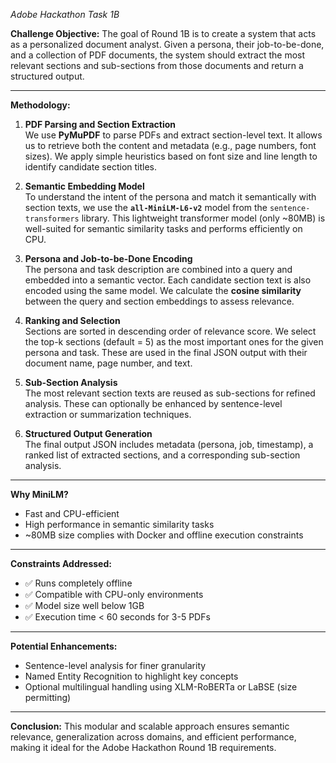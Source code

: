 *Adobe Hackathon Task 1B*

**Challenge Objective:**
The goal of Round 1B is to create a system that acts as a personalized document analyst. Given a persona, their job-to-be-done, and a collection of PDF documents, the system should extract the most relevant sections and sub-sections from those documents and return a structured output.

---

**Methodology:**

1. **PDF Parsing and Section Extraction**  
   We use **PyMuPDF** to parse PDFs and extract section-level text. It allows us to retrieve both the content and metadata (e.g., page numbers, font sizes). We apply simple heuristics based on font size and line length to identify candidate section titles.

2. **Semantic Embedding Model**  
   To understand the intent of the persona and match it semantically with section texts, we use the **`all-MiniLM-L6-v2`** model from the `sentence-transformers` library. This lightweight transformer model (only ~80MB) is well-suited for semantic similarity tasks and performs efficiently on CPU.

3. **Persona and Job-to-be-Done Encoding**  
   The persona and task description are combined into a query and embedded into a semantic vector. Each candidate section text is also encoded using the same model. We calculate the **cosine similarity** between the query and section embeddings to assess relevance.

4. **Ranking and Selection**  
   Sections are sorted in descending order of relevance score. We select the top-k sections (default = 5) as the most important ones for the given persona and task. These are used in the final JSON output with their document name, page number, and text.

5. **Sub-Section Analysis**  
   The most relevant section texts are reused as sub-sections for refined analysis. These can optionally be enhanced by sentence-level extraction or summarization techniques.

6. **Structured Output Generation**  
   The final output JSON includes metadata (persona, job, timestamp), a ranked list of extracted sections, and a corresponding sub-section analysis.

---

**Why MiniLM?**
- Fast and CPU-efficient
- High performance in semantic similarity tasks
- ~80MB size complies with Docker and offline execution constraints

---

**Constraints Addressed:**
- ✅ Runs completely offline
- ✅ Compatible with CPU-only environments
- ✅ Model size well below 1GB
- ✅ Execution time < 60 seconds for 3-5 PDFs

---

**Potential Enhancements:**
- Sentence-level analysis for finer granularity
- Named Entity Recognition to highlight key concepts
- Optional multilingual handling using XLM-RoBERTa or LaBSE (size permitting)

---

**Conclusion:**
This modular and scalable approach ensures semantic relevance, generalization across domains, and efficient performance, making it ideal for the Adobe Hackathon Round 1B requirements.
